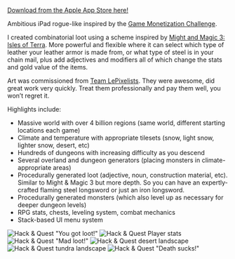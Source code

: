 [Download from the Apple App Store here!][app-store]

Ambitious iPad rogue-like inspired by the [Game Monetization Challenge][game-monetization-challenge].

I created combinatorial loot using a scheme inspired by [Might and Magic 3: Isles of Terra][mm3].  More powerful and flexible where it can select which type of leather your leather armor is made from, or what type of steel is in your chain mail, plus add adjectives and modifiers all of which change the stats and gold value of the items.

Art was commissioned from [Team LePixelists][le-pixelists].  They were awesome, did great work very quickly.  Treat them professionally and pay them well, you won’t regret it.

Highlights include:

* Massive world with over 4 billion regions (same world, different starting locations each game)
* Climate and temperature with appropriate tilesets (snow, light snow, lighter snow, desert, etc)
* Hundreds of dungeons with increasing difficulty as you descend
* Several overland and dungeon generators (placing monsters in climate-appropriate areas)
* Procedurally generated loot (adjective, noun, construction material, etc). Similar to Might &amp; Magic 3 but more depth. So you can have an expertly-crafted flaming steel longsword or just an iron longsword.
* Procedurally generated monsters (which also level up as necessary for deeper dungeon levels)
* RPG stats, chests, leveling system, combat mechanics
* Stack-based UI menu system

![Hack &amp; Quest &quot;You got loot!&quot;](/content/images/hq_screenshot1.jpg)
![Hack &amp; Quest Player stats](/content/images/hq_screenshot2.jpg)
![Hack &amp; Quest &quot;Mad loot!&quot;](/content/images/hq_screenshot3.jpg)
![Hack &amp; Quest desert landscape](/content/images/hq_screenshot4.jpg)
![Hack &amp; Quest tundra landscape](/content/images/hq_screenshot5.jpg)
![Hack &amp; Quest &quot;Death sucks!&quot;](/content/images/hq_screenshot6.jpg)

[app-store]: https://itunes.apple.com/us/app/hack-quest/id608247486
[game-monetization-challenge]: http://www.ludumdare.com/compo/2011/09/28/announcing-october-challenge-2011/
[le-pixelists]: http://lepixelists.deviantart.com/
[mm3]: http://www.lemonamiga.com/games/docs.php?id=1093